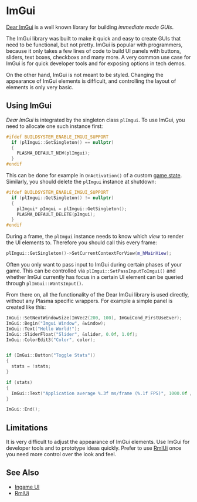 # ImGui

[Dear ImGui](https://github.com/ocornut/imgui) is a well known library for building *immediate mode GUIs*.

The ImGui library was built to make it quick and easy to create GUIs that need to be functional, but not pretty. ImGui is popular with programmers, because it only takes a few lines of code to build UI panels with buttons, sliders, text boxes, checkboxs and many more. A very common use case for ImGui is for quick developer tools and for exposing options in tech demos.

On the other hand, ImGui is not meant to be styled. Changing the appearance of ImGui elements is difficult, and controlling the layout of elements is only very basic.

## Using ImGui

*Dear ImGui* is integrated by the singleton class `plImgui`. To use ImGui, you need to allocate one such instance first:

<!-- BEGIN-DOCS-CODE-SNIPPET: imgui-alloc -->
```cpp
#ifdef BUILDSYSTEM_ENABLE_IMGUI_SUPPORT
  if (plImgui::GetSingleton() == nullptr)
  {
    PLASMA_DEFAULT_NEW(plImgui);
  }
#endif
```
<!-- END-DOCS-CODE-SNIPPET -->

This can be done for example in `OnActivation()` of a custom [game state](../runtime/application/game-state.md). Similarly, you should delete the `plImgui` instance at shutdown:

<!-- BEGIN-DOCS-CODE-SNIPPET: imgui-dealloc -->
```cpp
#ifdef BUILDSYSTEM_ENABLE_IMGUI_SUPPORT
  if (plImgui::GetSingleton() != nullptr)
  {
    plImgui* pImgui = plImgui::GetSingleton();
    PLASMA_DEFAULT_DELETE(pImgui);
  }
#endif
```
<!-- END-DOCS-CODE-SNIPPET -->

During a frame, the `plImgui` instance needs to know which *view* to render the UI elements to. Therefore you should call this every frame:

<!-- BEGIN-DOCS-CODE-SNIPPET: imgui-activate -->
```cpp
plImgui::GetSingleton()->SetCurrentContextForView(m_hMainView);
```
<!-- END-DOCS-CODE-SNIPPET -->

Often you only want to pass input to ImGui during certain phases of your game. This can be controlled via `plImgui::SetPassInputToImgui()` and whether ImGui currently has focus in a certain UI element can be queried through `plImGui::WantsInput()`.

From there on, all the functionality of the Dear ImGui library is used directly, without any Plasma specific wrappers. For example a simple panel is created like this:

<!-- BEGIN-DOCS-CODE-SNIPPET: imgui-panel -->
```cpp
ImGui::SetNextWindowSize(ImVec2(200, 100), ImGuiCond_FirstUseEver);
ImGui::Begin("Imgui Window", &window);
ImGui::Text("Hello World!");
ImGui::SliderFloat("Slider", &slider, 0.0f, 1.0f);
ImGui::ColorEdit3("Color", color);


if (ImGui::Button("Toggle Stats"))
{
  stats = !stats;
}

if (stats)
{
  ImGui::Text("Application average %.3f ms/frame (%.1f FPS)", 1000.0f / ImGui::GetIO().Framerate, ImGui::GetIO().Framerate);
}

ImGui::End();
```
<!-- END-DOCS-CODE-SNIPPET -->

## Limitations

It is very difficult to adjust the appearance of ImGui elements. Use ImGui for developer tools and to prototype ideas quickly. Prefer to use [RmlUi](rmlui.md) once you need more control over the look and feel.

## See Also


* [Ingame UI](ui.md)
* [RmlUi](rmlui.md)